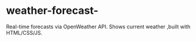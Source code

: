 # weather-forecast-
 Real-time forecasts via OpenWeather API. Shows current weather ,built with HTML/CSS/JS.
